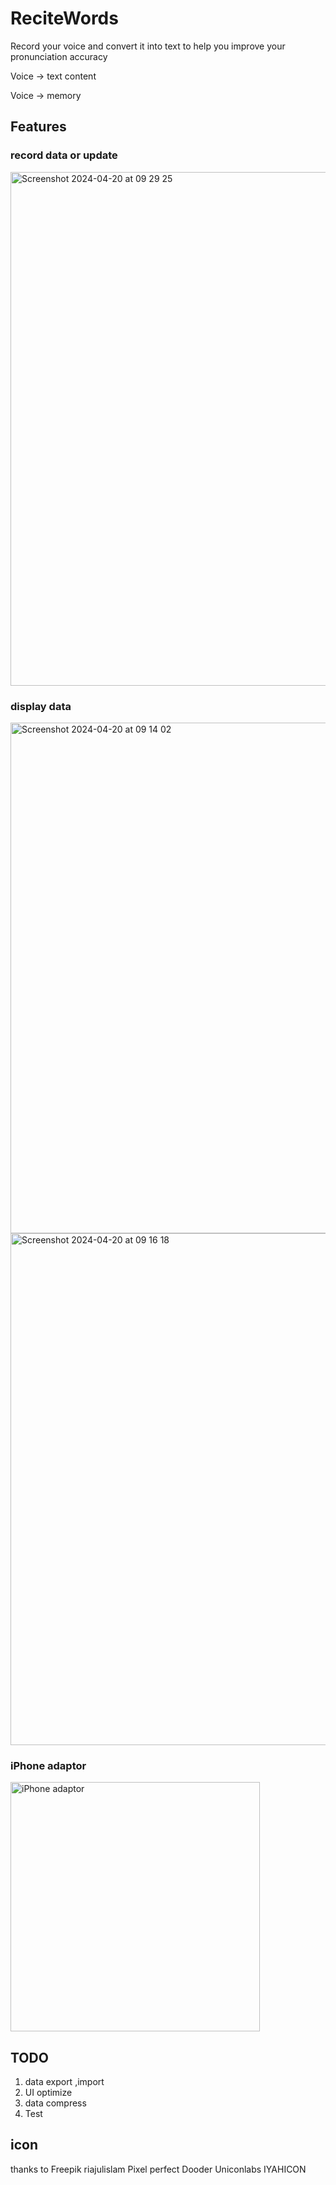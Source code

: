 # ReciteWords

Record your voice and convert it into text to help you improve your pronunciation accuracy


Voice -> text content 

Voice -> memory

## Features

### record data or update
<img width="822" alt="Screenshot 2024-04-20 at 09 29 25" src="https://github.com/jakejone/ReciteWords/assets/3777462/7951eb45-e5c2-496b-965a-91933519d924">



### display data

<img width="817" alt="Screenshot 2024-04-20 at 09 14 02" src="https://github.com/jakejone/ReciteWords/assets/3777462/b2a2a3da-c516-4a3e-a8d8-40fb15a7d6f4">

<img width="819" alt="Screenshot 2024-04-20 at 09 16 18" src="https://github.com/jakejone/ReciteWords/assets/3777462/7d739461-4fe3-42b8-af36-d208b15362b7">




### iPhone adaptor


<img width="399" alt="iPhone adaptor" src="https://github.com/jakejone/ReciteWords/assets/3777462/c2507f81-9943-4b57-b018-043335af9442">






## TODO
1. data export ,import
2. UI optimize
3. data compress
4. Test
   

## icon
thanks to 
Freepik
riajulislam
Pixel perfect
Dooder
Uniconlabs
IYAHICON

